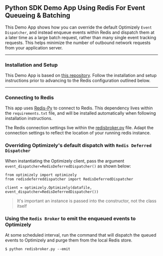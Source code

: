 ## Python SDK Demo App Using Redis For Event Queueing & Batching

This Demo App shows how you can override the default Optimizely `Event Dispatcher`, and instead enqueue events within Redis and dispatch them at a later time as a large batch request, rather than many single event tracking requests. This helps minimize the number of outbound network requests from your application server.

---

### Installation and Setup

This Demo App is based on [this repository](https://github.com/optimizely/python-sdk-demo-app). Follow the installation and setup instructions prior to advancing to the Redis configuration outlined below.

---

### Connecting to Redis

This app uses [Redis-Py](https://github.com/andymccurdy/redis-py) to connect to Redis. This dependency lives within the `requirements.txt` file, and will be installed automatically when following installation instructions.

The Redis connection settings live within the [redisbroker.py](https://github.com/cooperreid-optimizely/py-fullstack-redis-queue/blob/master/redisbroker.py#L7) file. Adapt the connection settings to reflect the location of your running redis instance.

### Overriding Optimizely's default dispatch with `Redis Deferred Dispatcher`

When instantiating the Optimizely client, pass the argument `event_dispatcher=RedisDeferredDispatcher()` as shown below:
```
from optimizely import optimizely
from redisdeferreddispatcher import RedisDeferredDispatcher

client = optimizely.Optimizely(datafile, event_dispatcher=RedisDeferredDispatcher())
```
> It's important an instance is passed into the constructor, not the class itself


### Using the `Redis Broker` to emit the enqueued events to Optimizely

At some scheduled interval, run the command that will dispatch the queued events to Optimizely and purge them from the local Redis store.
```
$ python redisbroker.py --emit
```
